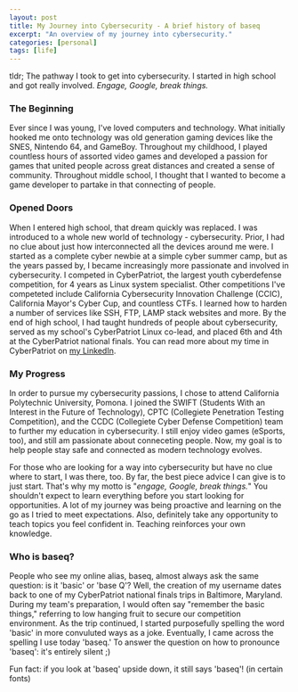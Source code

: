 ```yaml
---
layout: post
title: My Journey into Cybersecurity - A brief history of baseq
excerpt: "An overview of my journey into cybersecurity."
categories: [personal]
tags: [life]
---
```

tldr; The pathway I took to get into cybersecurity. I started in high school and got really involved. *Engage, Google, break things.*
### The Beginning
Ever since I was young, I've loved computers and technology. What initially hooked me onto technology was old generation gaming devices like the SNES, Nintendo 64, and GameBoy. Throughout my childhood, I played countless hours of assorted video games and developed a passion for games that united people across great distances and created a sense of community. Throughout middle school, I thought that I wanted to become a game developer to partake in that connecting of people.

### Opened Doors
When I entered high school, that dream quickly was replaced. I was introduced to a whole new world of technology - cybersecurity. Prior, I had no clue about just how interconnected all the devices around me were. I started as a complete cyber newbie at a simple cyber summer camp, but as the years passed by, I became increasingly more passionate and involved in cybersecurity. I competed in CyberPatriot, the largest youth cyberdefense competition, for 4 years as Linux system specialist. Other competitions I've competeted include California Cybersecurity Innovation Challenge (CCIC), California Mayor's Cyber Cup, and countless CTFs. I learned how to harden a number of services like SSH, FTP, LAMP stack websites and more. By the end of high school, I had taught hundreds of people about cybersecurity, served as my school's CyberPatriot Linux co-lead, and placed 6th and 4th at the CyberPatriot national finals. You can read more about my time in CyberPatriot on [my LinkedIn](https://www.linkedin.com/in/gabriel-fok-653aba174/). 

### My Progress
In order to pursue my cybersecurity passions, I chose to attend California Polytechnic University, Pomona. I joined the SWIFT (Students With an Interest in the Future of Technology), CPTC (Collegiete Penetration Testing Competition), and the CCDC (Collegiete Cyber Defense Competition) team to further my education in cybersecurity. I still enjoy video games (eSports, too), and still am passionate about conneceting people. Now, my goal is to help people stay safe and connected as modern technology evolves.

For those who are looking for a way into cybersecurity but have no clue where to start, I was there, too. By far, the best piece advice I can give is to just start. That's why my motto is "*engage, Google, break things.*" You shouldn't expect to learn everything before you start looking for opportunities. A lot of my journey was being proactive and learning on the go as I tried to meet expectations. Also, definitely take any opportunity to teach topics you feel confident in. Teaching reinforces your own knowledge.

### Who is baseq?
People who see my online alias, baseq, almost always ask the same question: is it 'basic' or 'base Q'? Well, the creation of my username dates back to one of my CyberPatriot national finals trips in Baltimore, Maryland. During my team's preparation, I would often say "remember the basic things," referring to low hanging fruit to secure our competition environment. As the trip continued, I started purposefully spelling the word 'basic' in more convuluted ways as a joke. Eventually, I came across the spelling I use today 'baseq.' To answer the question on how to pronounce 'baseq': it's entirely silent ;)

Fun fact: if you look at 'baseq' upside down, it still says 'baseq'! (in certain fonts)